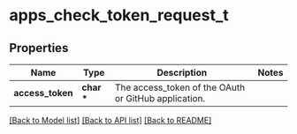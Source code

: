 # apps_check_token_request_t

## Properties
Name | Type | Description | Notes
------------ | ------------- | ------------- | -------------
**access_token** | **char \*** | The access_token of the OAuth or GitHub application. | 

[[Back to Model list]](../README.md#documentation-for-models) [[Back to API list]](../README.md#documentation-for-api-endpoints) [[Back to README]](../README.md)


